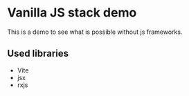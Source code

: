 # Vanilla JS stack demo

This is a demo to see what is possible without js frameworks.

## Used libraries
  * Vite
  * jsx
  * rxjs
